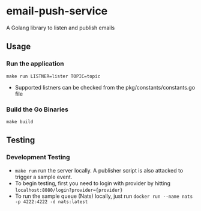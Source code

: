 # email-push-service
A Golang library to listen and publish emails

## Usage

### Run the application
```
make run LISTNER=lister TOPIC=topic
```
- Supported listners can be checked from the pkg/constants/constants.go file 
### Build the Go Binaries
```
make build
```

## Testing

### Development Testing
- `make run` run the server locally. A publisher script is also attacked to trigger a sample event. 
- To begin testing, first you need to login with provider by hitting `localhost:8080/login?provider={provider}`
- To run the sample queue (Nats) locally, just run `docker run --name nats -p 4222:4222 -d nats:latest`
